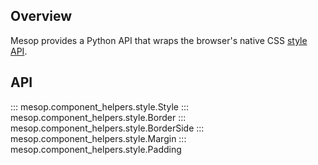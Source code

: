 ## Overview

Mesop provides a Python API that wraps the browser's native CSS [style API](https://developer.mozilla.org/en-US/docs/Web/API/HTMLElement/style).

## API

::: mesop.component_helpers.style.Style
::: mesop.component_helpers.style.Border
::: mesop.component_helpers.style.BorderSide
::: mesop.component_helpers.style.Margin
::: mesop.component_helpers.style.Padding
